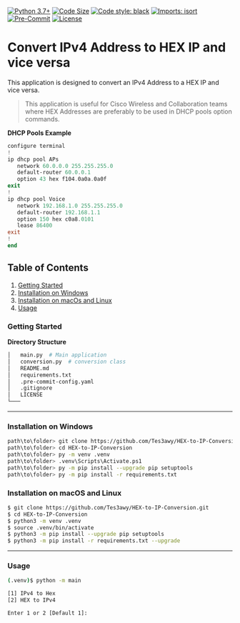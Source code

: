 [![Python 3.7+](https://img.shields.io/badge/python-3.7+-blue.svg?logo=python&style=flat-square)](https://www.python.org/downloads)
[![Code Size](https://img.shields.io/github/languages/code-size/Tes3awy/HEX-to-IP-Conversion?color=green&style=flat-square)](https://github.com/Tes3awy/HEX-to-IP-Conversion)
[![Code style: black](https://img.shields.io/badge/code%20style-black-000000.svg?style=flat-square)](https://github.com/psf/black)
[![Imports: isort](https://img.shields.io/badge/%20imports-isort-%231674b1?style=flat-square&labelColor=ef8336)](https://pycqa.github.io/isort/)
[![Pre-Commit](https://img.shields.io/badge/pre--commit-enabled-brightgreen?logo=pre-commit&logoColor=white&style=flat-square)](https://github.com/pre-commit/pre-commit)
[![License](https://img.shields.io/github/license/Tes3awy/HEX-to-IP-Conversion?color=purple&style=flat-square)](https://github.com/Tes3awy/HEX-to-IP-Conversion)

# Convert IPv4 Address to HEX IP and vice versa

This application is designed to convert an IPv4 Address to a HEX IP and vice versa.

> This application is useful for Cisco Wireless and Collaboration teams where HEX Addresses are preferably to be used in DHCP pools option commands.

**DHCP Pools Example**

```powershell
configure terminal
!
ip dhcp pool APs
   network 60.0.0.0 255.255.255.0
   default-router 60.0.0.1
   option 43 hex f104.0a0a.0a0f
exit
!
ip dhcp pool Voice
   network 192.168.1.0 255.255.255.0
   default-router 192.168.1.1
   option 150 hex c0a8.0101
   lease 86400
exit
!
end
```

## Table of Contents

1. [Getting Started](#getting-started)
2. [Installation on Windows](#installation-on-windows)
3. [Installation on macOs and Linux](#installation-on-macos-and-linux)
4. [Usage](#usage)

### Getting Started

**Directory Structure**

```bash
│   main.py  # Main application
│   conversion.py  # conversion class
│   README.md
│   requirements.txt
│   .pre-commit-config.yaml
│   .gitignore
│   LICENSE
└───
```

---

### Installation on Windows

```bash
path\to\folder> git clone https://github.com/Tes3awy/HEX-to-IP-Conversion.git
path\to\folder> cd HEX-to-IP-Conversion
path\to\folder> py -m venv .venv
path\to\folder> .venv\Scripts\Activate.ps1
path\to\folder> py -m pip install --upgrade pip setuptools
path\to\folder> py -m pip install -r requirements.txt
```

### Installation on macOS and Linux

```bash
$ git clone https://github.com/Tes3awy/HEX-to-IP-Conversion.git
$ cd HEX-to-IP-Conversion
$ python3 -m venv .venv
$ source .venv/bin/activate
$ python3 -m pip install --upgrade pip setuptools
$ python3 -m pip install -r requirements.txt --upgrade
```

---

### Usage

```bash
(.venv)$ python -m main

[1] IPv4 to Hex
[2] HEX to IPv4

Enter 1 or 2 [Default 1]:

```
